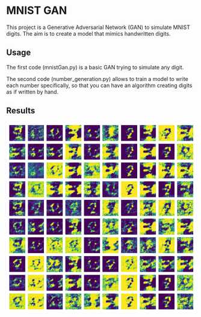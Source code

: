 # MNIST GAN

This project is a Generative Adversarial Network (GAN) to simulate MNIST digits. The aim is to create a model that mimics handwritten digits.

## Usage

The first code (mnistGan.py) is a basic GAN trying to simulate any digit.

The second code (number_generation.py) allows to train a model to write each number specifically, so that you can have an algorithm creating digits as if written by hand.

## Results

![Results of the algorithm](results/MNIST_GAN.gif)  